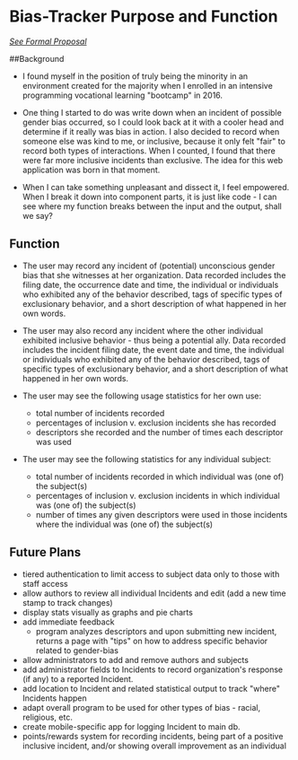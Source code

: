 # Bias-Tracker Purpose and Function

*[See Formal Proposal](Proposal_formal.md)*


##Background

* I found myself in the position of truly being the minority in an environment created for the majority when I enrolled in an intensive programming vocational learning "bootcamp" in 2016.

* One thing I started to do was write down when an incident of possible gender bias occurred, so I could look back at it with a cooler head and determine if it really was bias in action.  I also decided to record when someone else was kind to me, or inclusive, because it only felt "fair" to record both types of interactions.  When I counted, I found that there were far more inclusive incidents than exclusive.  The idea for this web application was born in that moment.

* When I can take something unpleasant and dissect it, I feel empowered.  When I break it down into component parts, it is just like code - I can see where my function breaks between the input and the output, shall we say?  


## Function

* The user may record any incident of (potential) unconscious gender bias that she witnesses at her organization.  Data recorded includes the filing date, the occurrence date and time, the individual or individuals who exhibited any of the behavior described, tags of specific types of exclusionary behavior, and a short description of what happened in her own words.

* The user may also record any incident where the other individual exhibited inclusive behavior - thus being a potential ally.  Data recorded includes the incident filing date, the event date and time, the individual or individuals who exhibited any of the behavior described, tags of specific types of exclusionary behavior, and a short description of what happened in her own words.

* The user may see the following usage statistics for her own use:
  * total number of incidents recorded
  * percentages of inclusion v. exclusion incidents she has recorded
  * descriptors she recorded and the number of times each descriptor was used

* The user may see the following statistics for any individual subject:
  * total number of incidents recorded in which individual was (one of) the subject(s)
  * percentages of inclusion v. exclusion incidents in which individual was (one of) the subject(s)
  * number of times any given descriptors were used in those incidents where the individual was (one of) the subject(s)


## Future Plans


* tiered authentication to limit access to subject data only to those with staff access
* allow authors to review all individual Incidents and edit (add a new time stamp to track changes)
* display stats visually as graphs and pie charts
* add immediate feedback
  * program analyzes descriptors and upon submitting new incident, returns a page with "tips" on how to address specific behavior related to gender-bias
* allow administrators to add and remove authors and subjects
* add administrator fields to Incidents to record organization's response (if any) to a reported Incident.
* add location to Incident and related statistical output to track "where" Incidents happen
* adapt overall program to be used for other types of bias - racial, religious, etc.
* create mobile-specific app for logging Incident to main db.
* points/rewards system for recording incidents, being part of a positive inclusive incident, and/or showing overall improvement as an individual
